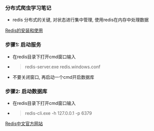 ### 分布式爬虫学习笔记

* redis 分布式的关键, 对状态进行集中管理, 使用redis在内存中处理数据

[Redis的安装和使用](http://www.runoob.com/redis/redis-install.html)

### 步骤1: 启动服务
* 在redis目录下打开cmd窗口输入
* > redis-server.exe redis.windows.conf 
* 不要关闭窗口, 再启动一个cmd开启数据库

### 步骤2: 启动数据库
* 在redis目录下打开cmd窗口输入
* > redis-cli.exe -h 127.0.0.1 -p 6379

[Redis中文官方网站](http://redis.cn/)

